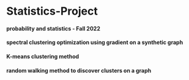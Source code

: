 # Statistics-Project
#### probability and statistics - Fall 2022
#### spectral clustering optimization using gradient on a synthetic graph
#### K-means clustering method
#### random walking method to discover clusters on a graph
